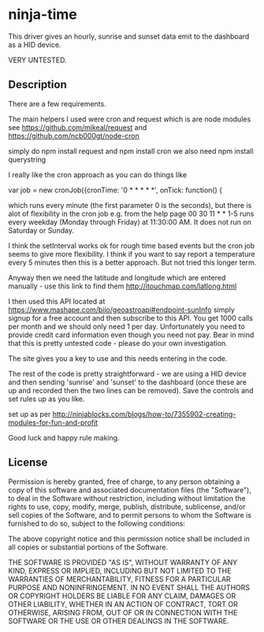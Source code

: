 ninja-time=========This driver gives an hourly, sunrise and sunset data emit to the dashboard as a HID device. 
VERY UNTESTED.## Description



There are a few requirements. 

The main helpers I used were cron and request which is are node modules see https://github.com/mikeal/request and https://github.com/ncb000gt/node-cron

simply do npm install request and npm install cron we also need npm install querystring

I really like the cron approach as you can do things like

var job = new cronJob({cronTime: '0 * * * * *', 
onTick: function() {

which runs every minute (the first parameter 0 is the seconds), but there is alot of flexibility in the cron job e.g. from the help page 00 30 11 * * 1-5 runs every weekday (Monday through Friday) at 11:30:00 AM. It does not run on Saturday or Sunday.

I think the setInterval works ok for rough time based events but the cron job seems to give more flexibility. I think if you want to say report a temperature every 5 minutes then this is a better approach. But not tried this longer term.

Anyway then we need the latitude and longitude which are entered manually - use this link to find them http://itouchmap.com/latlong.html

I then used this API located at https://www.mashape.com/biio/geoastroapi#endpoint-sunInfo simply signup for a free account and then subscribe to this API. You get 1000 calls per month and we should only need 1 per day. Unfortunately you need to provide credit card information even though you need not pay. Bear in mind that this is pretty untested code - please do your own investigation. 

The site gives you a key to use and this needs entering in the code. 

The rest of the code is pretty straightforward - we are using a HID device and then sending 'sunrise' and 'sunset' to the dashboard (once these are up and recorded then the two lines can be removed). Save the controls and set rules up as you like. 

set up as per http://ninjablocks.com/blogs/how-to/7355902-creating-modules-for-fun-and-profit 


Good luck and happy rule making.
## LicensePermission is hereby granted, free of charge, to any person obtaining a copy of this software and associated documentation files (the "Software"), to deal in the Software without restriction, including without limitation the rights to use, copy, modify, merge, publish, distribute, sublicense, and/or sell copies of the Software, and to permit persons to whom the Software is furnished to do so, subject to the following conditions:The above copyright notice and this permission notice shall be included in all copies or substantial portions of the Software.THE SOFTWARE IS PROVIDED "AS IS", WITHOUT WARRANTY OF ANY KIND, EXPRESS OR IMPLIED, INCLUDING BUT NOT LIMITED TO THE WARRANTIES OF MERCHANTABILITY, FITNESS FOR A PARTICULAR PURPOSE AND NONINFRINGEMENT. IN NO EVENT SHALL THE AUTHORS OR COPYRIGHT HOLDERS BE LIABLE FOR ANY CLAIM, DAMAGES OR OTHER LIABILITY, WHETHER IN AN ACTION OF CONTRACT, TORT OR OTHERWISE, ARISING FROM, OUT OF OR IN CONNECTION WITH THE SOFTWARE OR THE USE OR OTHER DEALINGS IN THE SOFTWARE.






